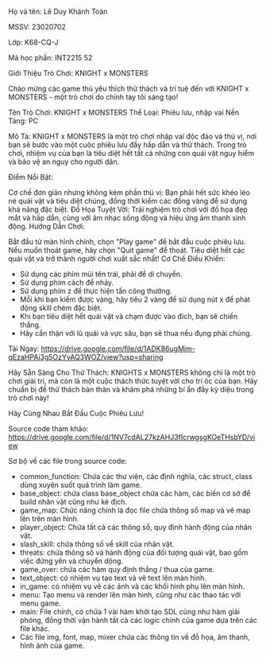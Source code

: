 Họ và tên: Lê Duy Khánh Toàn

MSSV: 23020702

Lớp: K68-CQ-J

Mã học phần: INT2215 52

Giới Thiệu Trò Chơi: KNIGHT x MONSTERS

Chào mừng các game thủ yêu thích thử thách và trí tuệ đến với KNIGHT x MONSTERS - một trò chơi do chính tay tôi sáng tạo!

Tên Trò Chơi: KNIGHT x MONSTERS
Thể Loại: Phiêu lưu, nhập vai
Nền Tảng: PC

Mô Tả:
KNIGHT x MONSTERS là một trò chơi nhập vai độc đáo và thú vị, nơi bạn sẽ bước vào một cuộc phiêu lưu đầy hấp dẫn và thử thách. Trong trò chơi, nhiệm vụ của bạn là tiêu diệt hết tất cả những con quái vật nguy hiểm và bảo vệ an nguy cho người dân.

Điểm Nổi Bật:

Cơ chế đơn giản nhưng không kém phần thú vị: Bạn phải hết sức khéo léo né quái vật và tiêu diệt chúng, đồng thời kiếm các đồng vàng để sử dụng khả năng đặc biệt.
Đồ Họa Tuyệt Vời: Trải nghiệm trò chơi với đồ họa đẹp mắt và hấp dẫn, cùng với âm nhạc sống động và hiệu ứng âm thanh sinh động.
Hướng Dẫn Chơi:

Bắt đầu từ màn hình chính, chọn "Play game" để bắt đầu cuộc phiêu lưu.
Nếu muốn thoát game, hãy chọn "Quit game" để thoát.
Tiêu diệt hết các quái vật và trở thành người chơi xuất sắc nhất!
Cơ Chế Điều Khiển:
- Sử dụng các phím mũi tên trái, phải để di chuyển.
- Sử dụng phím cách để nhảy.
- Sử dụng phím z để thực hiện tấn công thường.
- Mỗi khi bạn kiếm được vàng, hãy tiêu 2 vàng để sử dụng nút x để phát động skill chém đặc biệt.
- Khi bạn tiêu diệt hết quái vật và chạm được vào đích, bạn sẽ chiến thắng.
- Hãy cẩn thận với lũ quái và vực sâu, bạn sẽ thua nếu đụng phải chúng.

Tải Ngay: https://drive.google.com/file/d/1ADK86ugMjm-qEzaHPAi3g5OzYvAQ3WOZ/view?usp=sharing

Hãy Sẵn Sàng Cho Thử Thách:
KNIGHTS x MONSTERS không chỉ là một trò chơi giải trí, mà còn là một cuộc thách thức tuyệt vời cho trí óc của bạn. Hãy chuẩn bị để thử thách bản thân và khám phá những bí ẩn đầy kỳ diệu trong trò chơi này!

Hãy Cùng Nhau Bắt Đầu Cuộc Phiêu Lưu!

Source code tham khảo: https://drive.google.com/file/d/1NV7cdAL27kzAHJ3fIcrwgsgKOeTHsbYD/view

Sơ bộ về các file trong source code:
- common_function: Chứa các thư viện, các định nghĩa, các struct, class dùng xuyên suốt quá trình làm game.
- base_object: chứa class base_object chứa các hàm, các biến cơ sở để build nhân vật cũng như kẻ địch.
- game_map: Chức năng chính là đọc file chứa thông số map và vẽ map lên trên màn hình.
- player_object: Chứa tất cả các thông số, quy định hành động của nhân vật.
- slash_skill: chứa thông số về skill của nhân vật.
- threats: chứa thông sô và hành động của đối tượng quái vật, bao gồm việc đứng yên và chuyển dộng.
- game_over: chứa các hàm quy định thắng / thua của game.
- text_object: có nhiệm vụ tạo text và vẽ text lên màn hình.
- in_game: có nhiệm vụ vẽ các ảnh và các khối hình phụ lên màn hình.
- menu: Tạo menu và render lên màn hình, cũng như các thao tác với menu game.
- main: File chính, có chứa 1 vài hàm khởi tạo SDL cũng như hàm giải phóng, đồng thời vận hành tất cả các logic chính của game dựa trên các file khác.
- Các file img, font, map, mixer chứa các thông tin về đồ họa, âm thanh, hình ảnh của game. 


